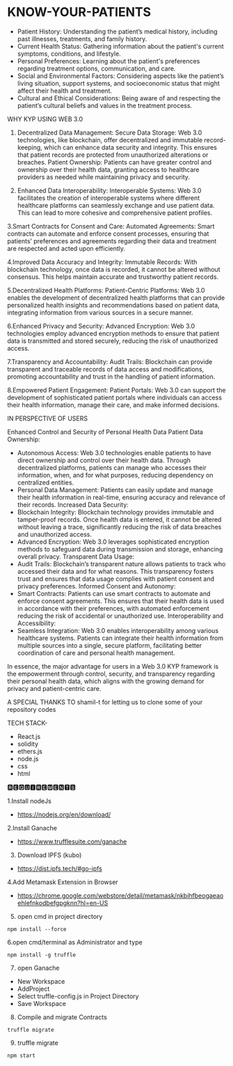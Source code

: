 # KNOW-YOUR-PATIENTS

* Patient History: Understanding the patient’s medical history, including past illnesses, treatments, and family history.
* Current Health Status: Gathering information about the patient's current symptoms, conditions, and lifestyle.
* Personal Preferences: Learning about the patient's preferences regarding treatment options, communication, and care.
* Social and Environmental Factors: Considering aspects like the patient’s living situation, support systems, and socioeconomic status that might affect their health and treatment.
* Cultural and Ethical Considerations: Being aware of and respecting the patient’s cultural beliefs and values in the treatment process.


WHY KYP USING WEB 3.0
1. Decentralized Data Management:
Secure Data Storage: Web 3.0 technologies, like blockchain, offer decentralized and immutable record-keeping, which can enhance data security and integrity. This ensures that patient records                       are protected from unauthorized alterations or breaches.
Patient Ownership: Patients can have greater control and ownership over their health data, granting access to healthcare providers as needed while maintaining privacy and security.

2. Enhanced Data Interoperability:
Interoperable Systems: Web 3.0 facilitates the creation of interoperable systems where different healthcare platforms can seamlessly exchange and use patient data. This can lead to more cohesive and               comprehensive patient profiles.

3.Smart Contracts for Consent and Care:
Automated Agreements: Smart contracts can automate and enforce consent processes, ensuring that patients’ preferences and agreements regarding their data and treatment are respected and                            acted upon efficiently.

4.Improved Data Accuracy and Integrity:
Immutable Records: With blockchain technology, once data is recorded, it cannot be altered without consensus. This helps maintain accurate and trustworthy patient records.

5.Decentralized Health Platforms:
Patient-Centric Platforms: Web 3.0 enables the development of decentralized health platforms that can provide personalized health insights and recommendations based on patient data, integrating                    information from various sources in a secure manner.

6.Enhanced Privacy and Security:
Advanced Encryption: Web 3.0 technologies employ advanced encryption methods to ensure that patient data is transmitted and stored securely, reducing the risk of unauthorized access.

7.Transparency and Accountability:
Audit Trails: Blockchain can provide transparent and traceable records of data access and modifications, promoting accountability and trust in the handling of patient information.

8.Empowered Patient Engagement:
Patient Portals: Web 3.0 can support the development of sophisticated patient portals where individuals can access their health information, manage their care, and make informed decisions.


IN PERSPECTIVE OF USERS

Enhanced Control and Security of Personal Health Data
 Patient Data Ownership:
*  Autonomous Access: Web 3.0 technologies enable patients to have direct ownership and control over their health data. Through decentralized platforms, patients can manage who accesses their                         information, when, and for what purposes, reducing dependency on centralized entities.
*  Personal Data Management: Patients can easily update and manage their health information in real-time, ensuring accuracy and relevance of their records.
 Increased Data Security:
*  Blockchain Integrity: Blockchain technology provides immutable and tamper-proof records. Once health data is entered, it cannot be altered without leaving a trace, significantly reducing the risk                                         of data breaches and unauthorized access.
*  Advanced Encryption: Web 3.0 leverages sophisticated encryption methods to safeguard data during transmission and storage, enhancing overall privacy.
 Transparent Data Usage:
*  Audit Trails: Blockchain’s transparent nature allows patients to track who accessed their data and for what reasons. This transparency fosters trust and ensures that data usage complies with                                     patient consent and privacy preferences.
 Informed Consent and Autonomy:
* Smart Contracts: Patients can use smart contracts to automate and enforce consent agreements. This ensures that their health data is used in accordance with their preferences, with automated                                         enforcement reducing the risk of accidental or unauthorized use.
Interoperability and Accessibility:
* Seamless Integration: Web 3.0 enables interoperability among various healthcare systems. Patients can integrate their health information from multiple sources into a single, secure platform,                                             facilitating better coordination of care and personal health management.
              
In essence, the major advantage for users in a Web 3.0 KYP framework is the empowerment through control, security, and transparency regarding their personal health data, which aligns with the growing demand for privacy and patient-centric care.


A SPECIAL THANKS TO shamil-t for letting us to clone some of your  repository codes


TECH STACK-
* React.js
* solidity
* ethers.js
* node.js
* css
* html


🆁🅴🆀🆄🅸🆁🅴🅼🅴🅽🆃🆂

1.Install nodeJs

* https://nodejs.org/en/download/

2.Install Ganache

* https://www.trufflesuite.com/ganache

3. Download IPFS (kubo)

* https://dist.ipfs.tech/#go-ipfs

4.Add Metamask Extension in Browser

* https://chrome.google.com/webstore/detail/metamask/nkbihfbeogaeaoehlefnkodbefgpgknn?hl=en-US

5. open cmd in project directory
```
npm install --force

```

6.open cmd/terminal as Administrator and type
```
npm install -g truffle

```

7. open Ganache

* New Workspace
* AddProject
* Select truffle-config.js in Project Directory
* Save Workspace

8. Compile and migrate Contracts
```
truffle migrate
```
9. truffle migrate
 ```
npm start
```
